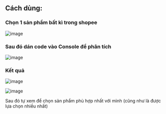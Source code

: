 ## Cách dùng: 
### Chọn 1 sản phẩm bất kì trong shopee

![image](https://user-images.githubusercontent.com/87920408/178153252-e19d55a3-88be-4173-a1ec-24b4359ac026.png)

### Sau đó dán code vào Console để phân tích

![image](https://user-images.githubusercontent.com/87920408/178153274-1fdeaede-7998-4c0e-a70d-024e33ad9157.png)

### Kết quả

![image](https://user-images.githubusercontent.com/87920408/178153303-68656bd2-d396-4f59-b1de-ede27351401c.png)

![image](https://user-images.githubusercontent.com/87920408/178153311-78c8831b-040b-4169-b1c9-4d4a01fe23bc.png)

Sau đó tự xem để chọn sản phẩm phù hợp nhất với mình (cũng như là được lựa chọn nhiều nhất)
